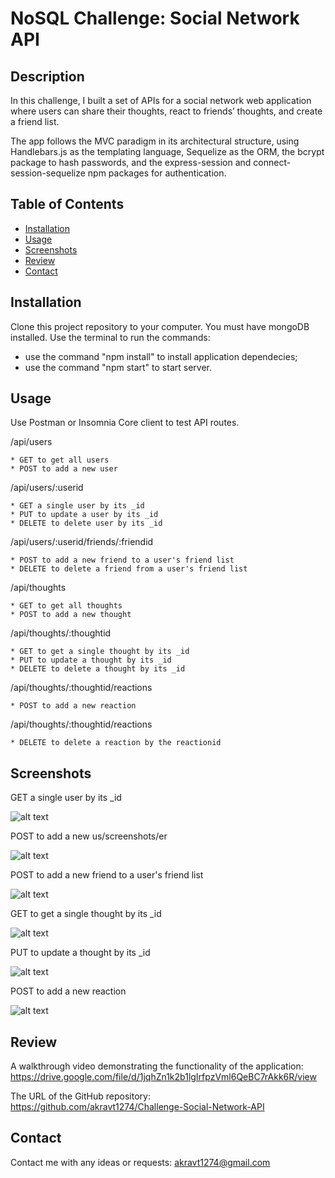 # NoSQL Challenge: Social Network API

## Description
In this challenge, I built a set of APIs for a social network web application where users can share their thoughts, react to friends’ thoughts, and create a friend list.

The app follows the MVC paradigm in its architectural structure, using Handlebars.js as the templating language, Sequelize as the ORM, the bcrypt package to hash passwords, and the express-session and connect-session-sequelize npm packages for authentication.

## Table of Contents
* [Installation](#installation)
* [Usage](#usage)
* [Screenshots](#screenshots)
* [Review](#review)
* [Contact](#contact)


## Installation
Clone this project repository to your computer. You must have mongoDB installed.
Use the terminal to run the commands:
- use the command "npm install" to install application dependecies;
- use the command "npm start" to start server.
    

## Usage 
Use Postman or Insomnia Core client to test API routes.

/api/users

    * GET to get all users
    * POST to add a new user

/api/users/:userid

    * GET a single user by its _id
    * PUT to update a user by its _id
    * DELETE to delete user by its _id

/api/users/:userid/friends/:friendid

    * POST to add a new friend to a user's friend list
    * DELETE to delete a friend from a user's friend list

/api/thoughts

    * GET to get all thoughts
    * POST to add a new thought

/api/thoughts/:thoughtid

    * GET to get a single thought by its _id
    * PUT to update a thought by its _id
    * DELETE to delete a thought by its _id

/api/thoughts/:thoughtid/reactions

    * POST to add a new reaction

/api/thoughts/:thoughtid/reactions

    * DELETE to delete a reaction by the reactionid

## Screenshots

GET a single user by its _id

![alt text](/screenshots/image.png)

POST to add a new us/screenshots/er

![alt text](/screenshots/image-1.png)

POST to add a new friend to a user's friend list

![alt text](/screenshots/image-3.png)

GET to get a single thought by its _id

![alt text](/screenshots/image-4.png)

PUT to update a thought by its _id

![alt text](/screenshots/image-5.png)

POST to add a new reaction

![alt text](/screenshots/image-6.png)

## Review
A walkthrough video demonstrating the functionality of the application: https://drive.google.com/file/d/1jqhZn1k2b1lgIrfpzVml6QeBC7rAkk6R/view

The URL of the GitHub repository: https://github.com/akravt1274/Challenge-Social-Network-API

## Contact
Contact me with any ideas or requests: akravt1274@gmail.com
